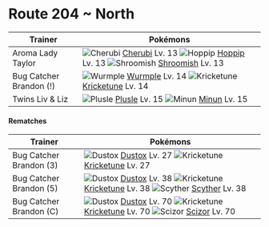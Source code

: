 # Route 204 ~ North

Trainer                    | Pokémons
---                        | ---
Aroma Lady Taylor          | ![][420]  [Cherubi] Lv. 13  ![][187]  [Hoppip] Lv. 13  ![][285]  [Shroomish] Lv. 13
Bug Catcher Brandon (!)    | ![][265]  [Wurmple] Lv. 14  ![][402]  [Kricketune] Lv. 14
Twins Liv & Liz            | ![][311]  [Plusle] Lv. 15  ![][312]  [Minun] Lv. 15

#### Rematches

Trainer                    | Pokémons
---                        | ---
Bug Catcher Brandon (3)    | ![][269]  [Dustox] Lv. 27  ![][402]  [Kricketune] Lv. 27
Bug Catcher Brandon (5)    | ![][269]  [Dustox] Lv. 38  ![][402]  [Kricketune] Lv. 38  ![][123]  [Scyther] Lv. 38
Bug Catcher Brandon (C)    | ![][269]  [Dustox] Lv. 70  ![][402]  [Kricketune] Lv. 70  ![][212]  [Scizor] Lv. 70
[123]: https://raw.githubusercontent.com/PokeAPI/sprites/master/sprites/pokemon/123.png "Scyther"
[187]: https://raw.githubusercontent.com/PokeAPI/sprites/master/sprites/pokemon/187.png "Hoppip"
[212]: https://raw.githubusercontent.com/PokeAPI/sprites/master/sprites/pokemon/212.png "Scizor"
[265]: https://raw.githubusercontent.com/PokeAPI/sprites/master/sprites/pokemon/265.png "Wurmple"
[269]: https://raw.githubusercontent.com/PokeAPI/sprites/master/sprites/pokemon/269.png "Dustox"
[285]: https://raw.githubusercontent.com/PokeAPI/sprites/master/sprites/pokemon/285.png "Shroomish"
[311]: https://raw.githubusercontent.com/PokeAPI/sprites/master/sprites/pokemon/311.png "Plusle"
[312]: https://raw.githubusercontent.com/PokeAPI/sprites/master/sprites/pokemon/312.png "Minun"
[402]: https://raw.githubusercontent.com/PokeAPI/sprites/master/sprites/pokemon/402.png "Kricketune"
[420]: https://raw.githubusercontent.com/PokeAPI/sprites/master/sprites/pokemon/420.png "Cherubi"
[Scyther]: /pokemon_changes/123.md
[Hoppip]: /pokemon_changes/187.md
[Scizor]: /pokemon_changes/212.md
[Wurmple]: /pokemon_changes/265.md
[Dustox]: /pokemon_changes/269.md
[Shroomish]: /pokemon_changes/285.md
[Plusle]: /pokemon_changes/311.md
[Minun]: /pokemon_changes/312.md
[Kricketune]: /pokemon_changes/402.md
[Cherubi]: /pokemon_changes/420.md
